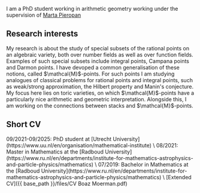 I am a PhD student working in arithmetic geometry working under the supervision of [Marta Pieropan](https://webspace.science.uu.nl/~piero001/)

<h2 class="archive__item-title" itemprop="headline">Research interests
</h2>
My research is about the study of special subsets of the rational points on an algebraic variety, both over number fields as well as over function fields. Examples of such special subsets include integral points, Campana points and Darmon points. I have devoped a common generalisation of these notions, called $\mathcal{M}$-points. For such points I am studying analogues of classical problems for rational points and integral points, such as weak/strong approximation, the Hilbert property and Manin's conjecture. My focus here lies on toric varieties, on which $\mathcal{M}$-points have a particularly nice arithmetic and geometric interpretation.
Alongside this, I am working on the connections between stacks and $\mathcal{M}$-points.

<h2 class="archive__item-title" itemprop="headline">Short CV
</h2>
09/2021-09/2025: PhD student at [Utrecht University](https://www.uu.nl/en/organisation/mathematical-institute) \
08/2021: Master in Mathematics at the [Radboud University](https://www.ru.nl/en/departments/institute-for-mathematics-astrophysics-and-particle-physics/mathematics) \
07/2019: Bachelor in Mathematics at the [Radboud University](https://www.ru.nl/en/departments/institute-for-mathematics-astrophysics-and-particle-physics/mathematics) \
[Extended CV]({{ base_path }}/files/CV Boaz Moerman.pdf)
